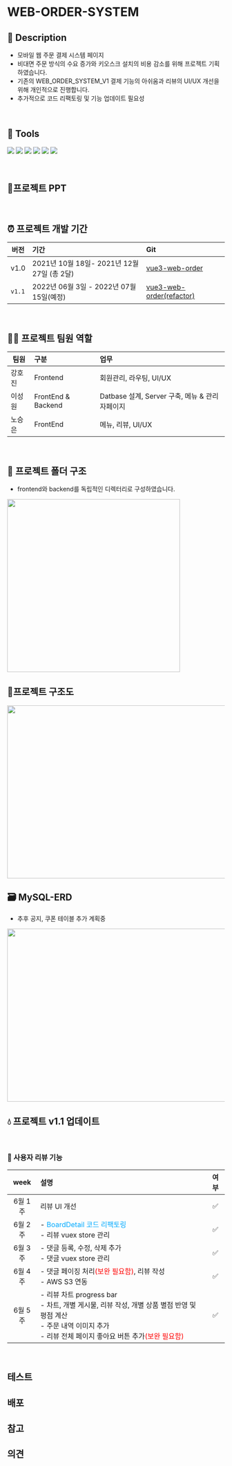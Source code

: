 # WEB-ORDER-SYSTEM 

## 🔦 Description   
- 모바일 웹 주문 결제 시스템 페이지  
- 비대면 주문 방식의 수요 증가와 키오스크 설치의 비용 감소를 위해 프로젝트 기획하였습니다.
- 기존의 WEB_ORDER_SYSTEM_V1 결제 기능의 아쉬움과 리뷰의 UI/UX 개선을 위해 개인적으로 진행합니다.
- 추가적으로 코드 리팩토링 및 기능 업데이트 필요성      

<br />   

## 🔧 Tools
<img src="https://img.shields.io/badge/Vue.js-4FC08D?style=flat-round&logo=vue.js&logoColor=white"/> <img src="https://img.shields.io/badge/express-000000?style=flat-round&logo=Express&logoColor=white"/> <img src="https://img.shields.io/badge/Node.js-339933?style=flat-round&logo=node.js&logoColor=white"/> <img src="https://img.shields.io/badge/Mysql-4479A1?style=flat-round&logo=mysql&logoColor=white"/> <img src="https://img.shields.io/badge/Amazon EC2-FF9900?style=flat-round&logo=amazonec2&logoColor=white"/> <img src="https://img.shields.io/badge/Amazon S3-FF9900?style=flat-round&logo=amazons3&logoColor=white"/>  

<br />

## 📑프로젝트 PPT    

<br />

## ⏰ 프로젝트 개발 기간 
버전 | 기간| Git
-----|:----|:----
v1.0   | 2021년 10월 18일- 2021년 12월 27일 (총 2달) | [vue3-web-order](https://github.com/seun2230/web-order)
`v1.1` | 2022년 06월 3일 - 2022년 07월 15일(예정) | [vue3-web-order(refactor)](https://github.com/seun2230/vue3-web-order) 

<br />

## 🧑‍💻 프로젝트 팀원 역할
팀원 | 구분 | 업무  
-----|:----|:---
강호진 | Frontend | 회원관리, 라우팅, UI/UX
이성원 | FrontEnd & Backend | Datbase 설계, Server 구축, 메뉴 & 관리자페이지
노승은 | FrontEnd | 메뉴, 리뷰, UI/UX 

<br />

## 📁 프로젝트 폴더 구조
- frontend와 backend를 독립적인 디렉터리로 구성하였습니다.

<img src="https://user-images.githubusercontent.com/87456904/175061014-84edcce7-039c-433b-af71-e6b30c6f362c.png" width="400" height="400" />

<br />

## 📙프로젝트 구조도 
<img src="https://user-images.githubusercontent.com/87456904/175069036-72926cc7-8351-4ae0-8c6f-a04d7e940f65.jpg" width="700" height="400" />

<br />

## 🗃️ MySQL-ERD 
- 추후 공지, 쿠폰 테이블 추가 계획중

<img src="https://user-images.githubusercontent.com/87456904/175063480-0f12ac9e-45e9-4889-8851-cd0d6e4c7313.png" width="700" height="400" />

<br />

## 💧 프로젝트 v1.1 업데이트   
<br />

### 📝 사용자 리뷰 기능 
| week | 설명 | 여부
|:------:|:------|:------:|
| 6월 1주 | 리뷰 UI 개선 | ✅
| 6월 2주 | - <span style="color:#00AAFF">BoardDetail 코드 리팩토링</span><br />- 리뷰 vuex store 관리 | ✅
| 6월 3주 | - 댓글 등록, 수정, 삭제 추가<br/>- 댓글 vuex store 관리 | ✅
| 6월 4주 | - 댓글 페이징 처리<span style="color:red">(보완 필요함)</span>, 리뷰 작성 <br /> - AWS S3 연동 <br /> |  ✅
| 6월 5주 | - 리뷰 차트 progress bar <br /> - 차트, 개별 게시물, 리뷰 작성, 개별 상품 별점 반영 및 평점 계산 <br /> - 주문 내역 이미지 추가 <br /> - 리뷰 전체 페이지 좋아요 버튼 추가<span style="color:red">(보완 필요함)</span><br /> | ✅
<br /> 

## 테스트
## 배포
## 참고
## 의견 